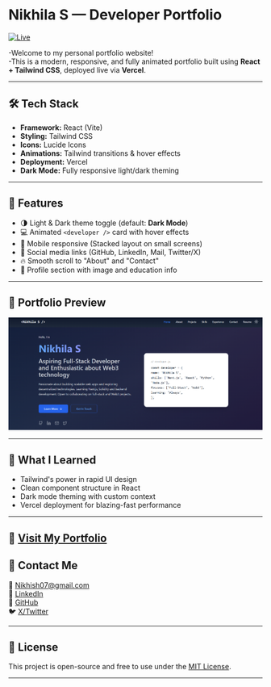 # Nikhila S — Developer Portfolio
[![Live](https://img.shields.io/badge/Live-Demo-brightgreen?style=for-the-badge&logo=render&logoColor=white)](https://nikhila-s.vercel.app/)

-Welcome to my personal portfolio website!  
-This is a modern, responsive, and fully animated portfolio built using **React + Tailwind CSS**, deployed live via **Vercel**.


---

## 🛠 Tech Stack

- **Framework:** React (Vite)
- **Styling:** Tailwind CSS
- **Icons:** Lucide Icons
- **Animations:** Tailwind transitions & hover effects
- **Deployment:** Vercel
- **Dark Mode:** Fully responsive light/dark theming

---

## 🚀 Features

- 🌗 Light & Dark theme toggle (default: **Dark Mode**)
- 💻 Animated `<developer />` card with hover effects
- 📱 Mobile responsive (Stacked layout on small screens)
- 🔗 Social media links (GitHub, LinkedIn, Mail, Twitter/X)
- 🔥 Smooth scroll to "About" and "Contact"
- 📸 Profile section with image and education info

---

## 📸 Portfolio Preview

![Portfolio Preview](https://github.com/Nikhilaxx/Portfolio/blob/master/public/Screenshot.png?raw=true)




---

## 🧠 What I Learned

- Tailwind's power in rapid UI design
- Clean component structure in React
- Dark mode theming with custom context
- Vercel deployment for blazing-fast performance

---

🔗 [Visit My Portfolio](https://nikhila-s.vercel.app/)  
---



## 📩 Contact Me

📧 [Nikhish07@gmail.com](mailto:Nikhish07@gmail.com)  
🔗 [LinkedIn](https://linkedin.com/in/nikhila-s-510598263)  
🐙 [GitHub](https://github.com/Nikhilaxx)  
🐦 [X/Twitter](https://x.com/Nikhila07x)

---

## 🧾 License

This project is open-source and free to use under the [MIT License](LICENSE).

---


